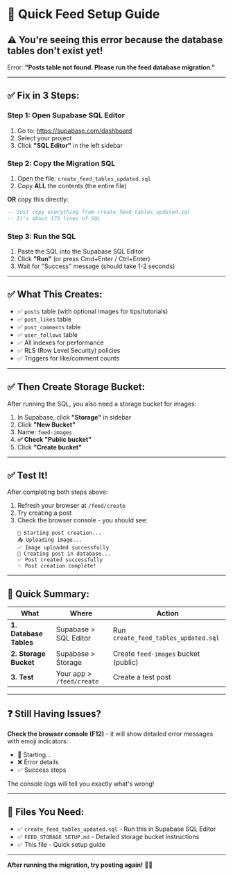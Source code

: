 # 🚀 Quick Feed Setup Guide

## ⚠️ You're seeing this error because the database tables don't exist yet!

Error: **"Posts table not found. Please run the feed database migration."**

---

## ✅ Fix in 3 Steps:

### **Step 1: Open Supabase SQL Editor**
1. Go to: https://supabase.com/dashboard
2. Select your project
3. Click **"SQL Editor"** in the left sidebar

### **Step 2: Copy the Migration SQL**
1. Open the file: `create_feed_tables_updated.sql` 
2. Copy **ALL** the contents (the entire file)

**OR** copy this directly:

```sql
-- Just copy everything from create_feed_tables_updated.sql
-- It's about 175 lines of SQL
```

### **Step 3: Run the SQL**
1. Paste the SQL into the Supabase SQL Editor
2. Click **"Run"** (or press Cmd+Enter / Ctrl+Enter)
3. Wait for "Success" message (should take 1-2 seconds)

---

## ✅ What This Creates:

- ✅ `posts` table (with optional images for tips/tutorials)
- ✅ `post_likes` table
- ✅ `post_comments` table  
- ✅ `user_follows` table
- ✅ All indexes for performance
- ✅ RLS (Row Level Security) policies
- ✅ Triggers for like/comment counts

---

## ✅ Then Create Storage Bucket:

After running the SQL, you also need a storage bucket for images:

1. In Supabase, click **"Storage"** in sidebar
2. Click **"New Bucket"**
3. Name: `feed-images`
4. **✅ Check "Public bucket"**
5. Click **"Create bucket"**

---

## ✅ Test It!

After completing both steps above:

1. Refresh your browser at `/feed/create`
2. Try creating a post
3. Check the browser console - you should see:
   ```
   🚀 Starting post creation...
   📤 Uploading image...
   ✅ Image uploaded successfully
   💾 Creating post in database...
   ✅ Post created successfully
   ✨ Post creation complete!
   ```

---

## 🎯 Quick Summary:

| What | Where | Action |
|------|-------|--------|
| **1. Database Tables** | Supabase > SQL Editor | Run `create_feed_tables_updated.sql` |
| **2. Storage Bucket** | Supabase > Storage | Create `feed-images` bucket (public) |
| **3. Test** | Your app > `/feed/create` | Create a test post |

---

## ❓ Still Having Issues?

**Check the browser console (F12)** - it will show detailed error messages with emoji indicators:
- 🚀 Starting...
- ❌ Error details
- ✅ Success steps

The console logs will tell you exactly what's wrong!

---

## 📝 Files You Need:

- ✅ `create_feed_tables_updated.sql` - Run this in Supabase SQL Editor
- ✅ `FEED_STORAGE_SETUP.md` - Detailed storage bucket instructions
- ✅ This file - Quick setup guide

---

**After running the migration, try posting again!** 💖✨


